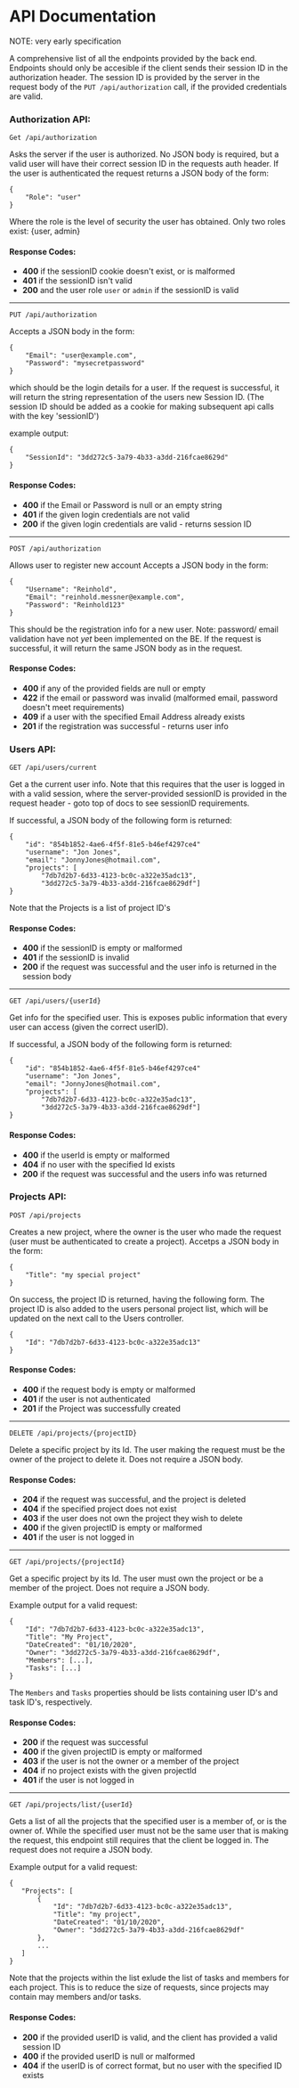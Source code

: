 ﻿# API Documentation
NOTE: very early specification

A comprehensive list of all the endpoints provided by the back end. Endpoints should only be accesible if the client sends 
their session ID in the authorization header. The session ID is provided by the server in the request body of the
`PUT /api/authorization` call, if the provided credentials are valid.

### Authorization API:
`Get /api/authorization`

Asks the server if the user is authorized. No JSON body is required, but a valid user will have their correct session ID in the requests auth header.
If the user is authenticated the request returns a JSON body of the form:

```
{
	"Role": "user"
}
```

Where the role is the level of security the user has obtained. Only two roles exist: {user, admin}

#### Response Codes:
- **400** if the sessionID cookie doesn't exist, or is malformed
- **401** if the sessionID isn't valid
- **200** and the user role `user` or `admin` if the sessionID is valid

___
`PUT /api/authorization`

Accepts a JSON body in the form:
```
{
	"Email": "user@example.com",
	"Password": "mysecretpassword" 
}
```
which should be the login details for a user.
If the request is successful, it will return the string representation of the users new Session ID. (The session ID should be added as a cookie for making subsequent api calls with the key 'sessionID')

example output:
```
{
	"SessionId": "3dd272c5-3a79-4b33-a3dd-216fcae8629d"
}
```

#### Response Codes:
- **400** if the Email or Password is null or an empty string
- **401** if the given login credentials are not valid
- **200** if the given login credentials are valid - returns session ID

___
`POST /api/authorization`

Allows user to register new account
Accepts a JSON body in the form:
```
{
	"Username": "Reinhold",
	"Email": "reinhold.messner@example.com",
	"Password": "Reinhold123"
}
```

This should be the registration info for a new user.
Note: password/ email validation have not *yet* been implemented on the BE.
If the request is successful, it will return the same JSON body as in the request.

#### Response Codes:
- **400** if any of the provided fields are null or empty
- **422** if the email or password was invalid (malformed email, password doesn't meet requirements)
- **409** if a user with the specified Email Address already exists
- **201** if the registration was successful - returns user info

### Users API:
`GET /api/users/current`

Get a the current user info. Note that this requires that the user is logged in with a valid session, where the server-provided sessionID is provided in the request header - goto top of docs to see sessionID requirements.

If successful, a JSON body of the following form is returned:
```
{
	"id": "854b1852-4ae6-4f5f-81e5-b46ef4297ce4"
	"username": "Jon Jones", 
	"email": "JonnyJones@hotmail.com", 
	"projects": [
		"7db7d2b7-6d33-4123-bc0c-a322e35adc13", 
		"3dd272c5-3a79-4b33-a3dd-216fcae8629df"]
}
```
Note that the Projects is a list of project ID's

#### Response Codes:
- **400** if the sessionID is empty or malformed
- **401** if the sessionID is invalid
- **200** if the request was successful and the user info is returned in the session body

___
`GET /api/users/{userId}`

Get info for the specified user. This is exposes public information that every user can access (given the correct userID). 

If successful, a JSON body of the following form is returned:
```
{
	"id": "854b1852-4ae6-4f5f-81e5-b46ef4297ce4"
	"username": "Jon Jones", 
	"email": "JonnyJones@hotmail.com", 
	"projects": [
		"7db7d2b7-6d33-4123-bc0c-a322e35adc13", 
		"3dd272c5-3a79-4b33-a3dd-216fcae8629df"]
}
```

#### Response Codes:
- **400** if the userId is empty or malformed
- **404** if no user with the specified Id exists
- **200** if the request was successful and the users info was returned

### Projects API:

`POST /api/projects`

Creates a new project, where the owner is the user who made the request (user must be authenticated to create a project).
Accetps a JSON body in the form:

```
{
	"Title": "my special project"
}
```

On success, the project ID is returned, having the following form. The project ID is also added to the users personal project list, which
will be updated on the next call to the Users controller.

```
{
	"Id": "7db7d2b7-6d33-4123-bc0c-a322e35adc13"
}
```

#### Response Codes:
- **400** if the request body is empty or malformed
- **401** if the user is not authenticated
- **201** if the Project was successfully created

___
`DELETE /api/projects/{projectID}`

Delete a specific project by its Id. The user making the request must be the owner of the project to delete it.
Does not require a JSON body.

#### Response Codes:
- **204** if the request was successful, and the project is deleted
- **404** if the specified project does not exist
- **403** if the user does not own the project they wish to delete
- **400** if the given projectID is empty or malformed
- **401** if the user is not logged in

___
`GET /api/projects/{projectId}`

Get a specific project by its Id. The user must own the project or be a member of the project.
Does not require a JSON body.

Example output for a valid request:
```
{
	"Id": "7db7d2b7-6d33-4123-bc0c-a322e35adc13", 
	"Title": "My Project", 
	"DateCreated": "01/10/2020", 
	"Owner": "3dd272c5-3a79-4b33-a3dd-216fcae8629df", 
	"Members": [...], 
	"Tasks": [...]
}
```

The `Members` and `Tasks` properties should be lists containing user ID's and task ID's, respectively.

#### Response Codes:
- **200** if the request was successful
- **400** if the given projectID is empty or malformed
- **403** if the user is not the owner or a member of the project
- **404** if no project exists with the given projectId
- **401** if the user is not logged in

___
`GET /api/projects/list/{userId}`
 
 Gets a list of all the projects that the specified user is a member of, or is the owner of. While the specified user must not be the same user that is making the request, 
 this endpoint still requires that the client be logged in. The request does not require a JSON body.
 
 Example output for a valid request:
 ```
 {
 	"Projects": [
		{
			"Id": "7db7d2b7-6d33-4123-bc0c-a322e35adc13", 
			"Title": "my project", 
			"DateCreated": "01/10/2020", 
			"Owner": "3dd272c5-3a79-4b33-a3dd-216fcae8629df"
		}, 
		...
	]
 }
 ```
Note that the projects within the list exlude the list of tasks and members for each project. This is to reduce the size of requests, since projects may contain may
members and/or tasks.

#### Response Codes:
- **200** if the provided userID is valid, and the client has provided a valid session ID
- **400** if the provided userID is null or malformed
- **404** if the userID is of correct format, but no user with the specified ID exists





